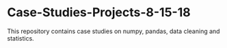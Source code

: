 # Case-Studies-Projects-8-15-18

This repository contains case studies on numpy, pandas, data cleaning and statistics.
